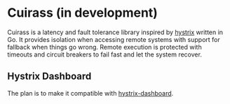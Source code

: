 # Cuirass (in development)

Cuirass is a latency and fault tolerance library inspired by [hystrix](https://github.com/Netflix/Hystrix) written in Go.
It provides isolation when accessing remote systems with support for fallback when things go wrong.
Remote execution is protected with timeouts and circuit breakers to fail fast and let the system recover.

## Hystrix Dashboard

The plan is to make it compatible with [hystrix-dashboard](https://github.com/Netflix/Hystrix/tree/master/hystrix-dashboard).
